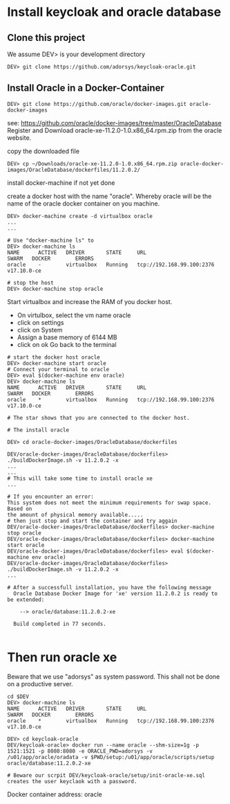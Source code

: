 # Install keycloak and oracle database

## Clone this project

We assume DEV> is your development directory

```
DEV> git clone https://github.com/adorsys/keycloak-oracle.git

```
## Install Oracle in a Docker-Container

```
DEV> git clone https://github.com/oracle/docker-images.git oracle-docker-images

```
see: https://github.com/oracle/docker-images/tree/master/OracleDatabase
Register and Download oracle-xe-11.2.0-1.0.x86_64.rpm.zip from the oracle website.

copy the downloaded file 

```
DEV> cp ~/Downloads/oracle-xe-11.2.0-1.0.x86_64.rpm.zip oracle-docker-images/OracleDatabase/dockerfiles/11.2.0.2/

```
install docker-machine if not yet done

create a docker host with the name "oracle". Whereby oracle will be the name of the oracle docker container on you machine.

```
DEV> docker-machine create -d virtualbox oracle
...
...

# Use "docker-machine ls" to 
DEV> docker-machine ls
NAME      ACTIVE   DRIVER       STATE     URL                         SWARM   DOCKER        ERRORS
oracle    -        virtualbox   Running   tcp://192.168.99.100:2376           v17.10.0-ce

# stop the host 
DEV> docker-machine stop oracle

```
Start virtualbox and increase the RAM of you docker host.
- On virtulbox, select the vm name oracle
- click on settings
- click on System
- Assign a base memory of 6144 MB
- click on ok
Go back to the terminal

```
# start the docker host oracle
DEV> docker-machine start oracle
# Connect your terminal to oracle
DEV> eval $(docker-machine env oracle)
DEV> docker-machine ls
NAME      ACTIVE   DRIVER       STATE     URL                         SWARM   DOCKER        ERRORS
oracle    *        virtualbox   Running   tcp://192.168.99.100:2376           v17.10.0-ce

# The star shows that you are connected to the docker host.

# The install oracle

DEV> cd oracle-docker-images/OracleDatabase/dockerfiles

DEV/oracle-docker-images/OracleDatabase/dockerfiles> ./buildDockerImage.sh -v 11.2.0.2 -x
...
...
# This will take some time to install oracle xe
...

# If you encounter an error:
This system does not meet the minimum requirements for swap space.  Based on
the amount of physical memory available.....
# then just stop and start the container and try aggain
DEV/oracle-docker-images/OracleDatabase/dockerfiles> docker-machine stop oracle
DEV/oracle-docker-images/OracleDatabase/dockerfiles> docker-machine start oracle
DEV/oracle-docker-images/OracleDatabase/dockerfiles> eval $(docker-machine env oracle)
DEV/oracle-docker-images/OracleDatabase/dockerfiles> ./buildDockerImage.sh -v 11.2.0.2 -x
...

# After a successfull installation, you have the following message
  Oracle Database Docker Image for 'xe' version 11.2.0.2 is ready to be extended: 
    
    --> oracle/database:11.2.0.2-xe

  Build completed in 77 seconds.
  
```

# Then run oracle xe
Beware that we use "adorsys" as system password. This shall not be done on a productive server. 
```
cd $DEV
DEV> docker-machine ls
NAME      ACTIVE   DRIVER       STATE     URL                         SWARM   DOCKER        ERRORS
oracle    *        virtualbox   Running   tcp://192.168.99.100:2376           v17.10.0-ce

DEV> cd keycloak-oracle
DEV/keycloak-oracle> docker run --name oracle --shm-size=1g -p 1521:1521 -p 8080:8080 -e ORACLE_PWD=adorsys -v /u01/app/oracle/oradata -v $PWD/setup:/u01/app/oracle/scripts/setup oracle/database:11.2.0.2-xe

# Beware our scrpit DEV/keycloak-oracle/setup/init-oracle-xe.sql creates the user keyclaok with a password.

```


Docker container address: oracle


